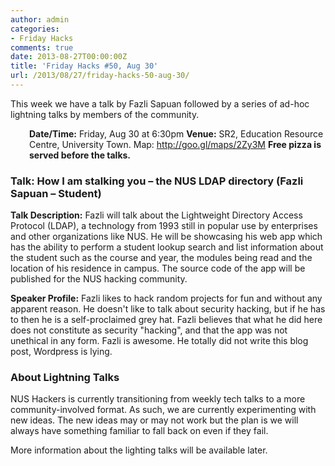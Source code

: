 ```yaml
---
author: admin
categories:
- Friday Hacks
comments: true
date: 2013-08-27T00:00:00Z
title: 'Friday Hacks #50, Aug 30'
url: /2013/08/27/friday-hacks-50-aug-30/
---
```


This week we have a talk by Fazli Sapuan followed by a series of ad-hoc lightning talks by members of the community.
<p style="padding-left: 30px;"><strong>Date/Time:</strong> Friday, Aug 30 at 6:30pm
<strong>Venue:</strong> SR2, Education Resource Centre, University Town. Map: <a href="http://goo.gl/maps/2Zy3M">http://goo.gl/maps/2Zy3M</a>
<strong>Free pizza is served before the talks.</strong></p>

<h3>Talk: How I am stalking you – the NUS LDAP directory (Fazli Sapuan – Student)</h3>
<strong>Talk Description:</strong>
Fazli will talk about the Lightweight Directory Access Protocol (LDAP), a technology from 1993 still in popular use by enterprises and other organizations like NUS. He will be showcasing his web app which has the ability to perform a student lookup search and list information about the student such as the course and year, the modules being read and the location of his residence in campus. The source code of the app will be published for the NUS hacking community.

<strong>Speaker Profile:</strong>
Fazli likes to hack random projects for fun and without any apparent reason. He doesn't like to talk about security hacking, but if he has to then he is a self-proclaimed grey hat. Fazli believes that what he did here does not constitute as security "hacking", and that the app was not unethical in any form. Fazli is awesome. He totally did not write this blog post, Wordpress is lying.
<h3>About Lightning Talks</h3>
NUS Hackers is currently transitioning from weekly tech talks to a more community-involved format. As such, we are currently experimenting with new ideas. The new ideas may or may not work but the plan is we will always have something familiar to fall back on even if they fail.

More information about the lighting talks will be available later.
